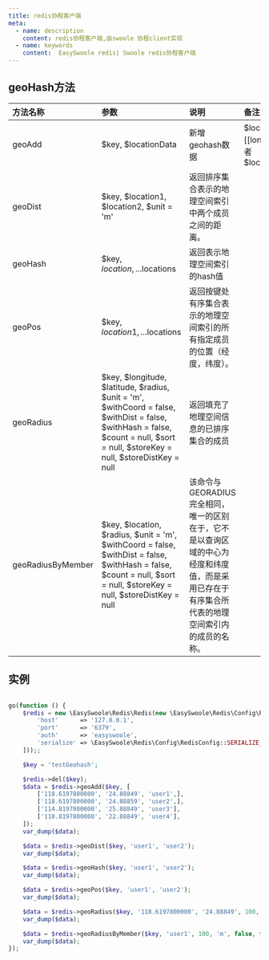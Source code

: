 ```yaml
---
title: redis协程客户端
meta:
  - name: description
    content: redis协程客户端,由swoole 协程client实现
  - name: keywords
    content:  EasySwoole redis| Swoole redis协程客户端
---
```

## geoHash方法


| 方法名称          | 参数                                                                                                                                                                             | 说明                                                                                                                             | 备注                                                                                                                   |
|:------------------|:---------------------------------------------------------------------------------------------------------------------------------------------------------------------------------|:---------------------------------------------------------------------------------------------------------------------------------|:----------------------------------------------------------------------------------------------------------------------|
| geoAdd            | $key, $locationData                                                                                                                                                              | 新增geohash数据                                                                                                                   | $locationData为一个数组,写法为:\[\[longitude=>'',latitude=>'',name=>'']] 或者 $locationData\[\[longitude,latitude,name]] |
| geoDist           | $key, $location1, $location2, $unit = 'm'                                                                                                                                        | 返回排序集合表示的地理空间索引中两个成员之间的距离。                                                                                   |                                                                                                                       |
| geoHash           | $key, $location, ...$locations                                                                                                                                                   | 返回表示地理空间索引的hash值                                                                                                        |                                                                                                                       |
| geoPos            | $key, $location1, ...$locations                                                                                                                                                  | 返回按键处有序集合表示的地理空间索引的所有指定成员的位置（经度，纬度）。                                                                 |                                                                                                                       |
| geoRadius         | $key, $longitude, $latitude, $radius, $unit = 'm', $withCoord = false, $withDist = false, $withHash = false, $count = null, $sort = null, $storeKey = null, $storeDistKey = null | 返回填充了地理空间信息的已排序集合的成员                                                                                             |                                                                                                                       |
| geoRadiusByMember | $key, $location, $radius, $unit = 'm', $withCoord = false, $withDist = false, $withHash = false, $count = null, $sort = null, $storeKey = null, $storeDistKey = null             | 该命令与 GEORADIUS 完全相同，唯一的区别在于，它不是以查询区域的中心为经度和纬度值，而是采用已存在于有序集合所代表的地理空间索引内的成员的名称。 |                                                                                                                       |


## 实例
```php

go(function () {
    $redis = new \EasySwoole\Redis\Redis(new \EasySwoole\Redis\Config\RedisConfig([
        'host'      => '127.0.0.1',
        'port'      => '6379',
        'auth'      => 'easyswoole',
        'serialize' => \EasySwoole\Redis\Config\RedisConfig::SERIALIZE_NONE
    ]));;

    $key = 'testGeohash';

    $redis->del($key);
    $data = $redis->geoAdd($key, [
        ['118.6197800000', '24.88849', 'user1',],
        ['118.6197800000', '24.88859', 'user2',],
        ['114.8197800000', '25.88849', 'user3'],
        ['118.8197800000', '22.88849', 'user4'],
    ]);
    var_dump($data);

    $data = $redis->geoDist($key, 'user1', 'user2');
    var_dump($data);

    $data = $redis->geoHash($key, 'user1', 'user2');
    var_dump($data);

    $data = $redis->geoPos($key, 'user1', 'user2');
    var_dump($data);

    $data = $redis->geoRadius($key, '118.6197800000', '24.88849', 100, 'm', false, false, false, 'desc');
    var_dump($data);

    $data = $redis->geoRadiusByMember($key, 'user1', 100, 'm', false, false, false, 'desc');
    var_dump($data);
});
```